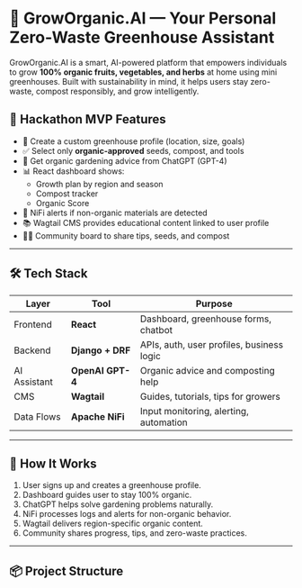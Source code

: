 # 🌿 GrowOrganic.AI — Your Personal Zero-Waste Greenhouse Assistant

GrowOrganic.AI is a smart, AI-powered platform that empowers individuals to grow **100% organic fruits, vegetables, and herbs** at home using mini greenhouses. Built with sustainability in mind, it helps users stay zero-waste, compost responsibly, and grow intelligently.

## 🚀 Hackathon MVP Features

- 🏡 Create a custom greenhouse profile (location, size, goals)
- ✅ Select only **organic-approved** seeds, compost, and tools
- 🤖 Get organic gardening advice from ChatGPT (GPT-4)
- 📊 React dashboard shows:
  - Growth plan by region and season
  - Compost tracker
  - Organic Score
- 🔔 NiFi alerts if non-organic materials are detected
- 📚 Wagtail CMS provides educational content linked to user profile
- 🧑‍🌾 Community board to share tips, seeds, and compost

---

## 🛠️ Tech Stack

| Layer        | Tool             | Purpose                                 |
|--------------|------------------|-----------------------------------------|
| Frontend     | **React**        | Dashboard, greenhouse forms, chatbot    |
| Backend      | **Django + DRF** | APIs, auth, user profiles, business logic |
| AI Assistant | **OpenAI GPT-4** | Organic advice and composting help      |
| CMS          | **Wagtail**      | Guides, tutorials, tips for growers     |
| Data Flows   | **Apache NiFi**  | Input monitoring, alerting, automation  |

---

## 🧠 How It Works

1. User signs up and creates a greenhouse profile.
2. Dashboard guides user to stay 100% organic.
3. ChatGPT helps solve gardening problems naturally.
4. NiFi processes logs and alerts for non-organic behavior.
5. Wagtail delivers region-specific organic content.
6. Community shares progress, tips, and zero-waste practices.

---

## 📦 Project Structure

